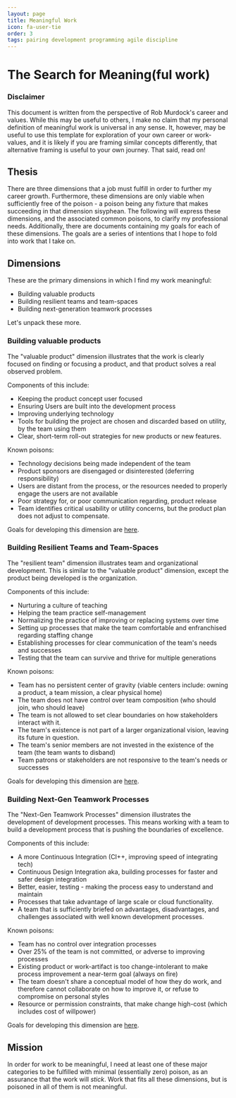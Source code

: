 ```yaml
---
layout: page
title: Meaningful Work
icon: fa-user-tie
order: 3
tags: pairing development programming agile discipline
---
```


# The Search for Meaning(ful work)

### Disclaimer

This document is written from the perspective of Rob Murdock's career and values. While this may be useful to others, I make no claim that my personal definition of meaningful work is universal in any sense. It, however, may be useful to use this template for exploration of your own career or work-values, and it is likely if you are framing similar concepts differently, that alternative framing is useful to your own journey. That said, read on! 

## Thesis

There are three dimensions that a job must fulfill in order to further my career growth. Furthermore, these dimensions are only viable when sufficiently free of the poison - a poison being any fixture that makes succeeding in that dimension sisyphean. The following will express these dimensions, and the associated common poisons, to clarify my professional needs. Additionally, there are documents containing my goals for each of these dimensions. The goals are a series of intentions that I hope to fold into work that I take on. 

## Dimensions

These are the primary dimensions in which I find my work meaningful:

  - Building valuable products
  - Building resilient teams and team-spaces
  - Building next-generation teamwork processes
  
Let's unpack these more.

### Building valuable products

The "valuable product" dimension illustrates that the work is clearly focused on finding or focusing a product, and that product solves a real observed problem.

Components of this include:
  
  - Keeping the product concept user focused
  - Ensuring Users are built into the development process
  - Improving underlying technology
  - Tools for building the project are chosen and discarded based on utility, by the team using them
  - Clear, short-term roll-out strategies for new products or new features. 

Known poisons:

  - Technology decisions being made independent of the team
  - Product sponsors are disengaged or disinterested (deferring responsibility)
  - Users are distant from the process, or the resources needed to properly engage the users are not available
  - Poor strategy for, or poor communication regarding, product release
  - Team identifies critical usability or utility concerns, but the product plan does not adjust to compensate.

Goals for developing this dimension are [here](ValuableProducts).

### Building Resilient Teams and Team-Spaces

The "resilient team" dimension illustrates team and organizational development. This is similar to the "valuable product" dimension, except the product being developed is the organization. 

Components of this include:

  - Nurturing a culture of teaching
  - Helping the team practice self-management
  - Normalizing the practice of improving or replacing systems over time
  - Setting up processes that make the team comfortable and enfranchised regarding staffing change
  - Establishing processes for clear communication of the team's needs and successes
  - Testing that the team can survive and thrive for multiple generations
  
Known poisons:

  - Team has no persistent center of gravity (viable centers include: owning a product, a team mission, a clear physical home)
  - The team does not have control over team composition (who should join, who should leave)
  - The team is not allowed to set clear boundaries on how stakeholders interact with it.
  - The team's existence is not part of a larger organizational vision, leaving its future in question.
  - The team's senior members are not invested in the existence of the team (the team wants to disband)
  - Team patrons or stakeholders are not responsive to the team's needs or successes

Goals for developing this dimension are [here](ResilientTeamsAndOrgs).

### Building Next-Gen Teamwork Processes

The "Next-Gen Teamwork Processes" dimension illustrates the development of development processes. This means working with a team to build a development process that is pushing the boundaries of excellence.

Components of this include:

  - A more Continuous Integration (CI++, improving speed of integrating tech)
  - Continuous Design Integration aka, building processes for faster and safer design integration
  - Better, easier, testing - making the process easy to understand and maintain
  - Processes that take advantage of large scale or cloud functionality.
  - A team that is sufficiently briefed on advantages, disadvantages, and challenges associated with well known development processes. 
  
Known poisons:

  - Team has no control over integration processes
  - Over 25% of the team is not committed, or adverse to improving processes
  - Existing product or work-artifact is too change-intolerant to make process improvement a near-term goal (always on fire)
  - The team doesn't share a conceptual model of how they do work, and therefore cannot collaborate on how to improve it, or refuse to compromise on personal styles
  - Resource or permission constraints, that make change high-cost (which includes cost of willpower)
  
Goals for developing this dimension are [here](NextGenProcessesGoals).
  
## Mission
  
  In order for work to be meaningful, I need at least one of these major categories to be fulfilled with minimal (essentially zero) poison, as an assurance that the work will *stick*. Work that fits all these dimensions, but is poisoned in all of them is not meaningful.